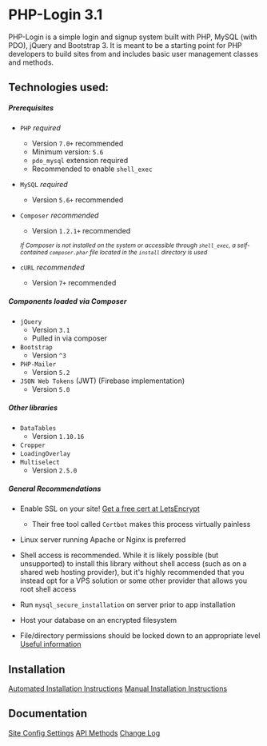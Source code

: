 PHP-Login 3.1
=============

PHP-Login is a simple login and signup system built with PHP, MySQL (with PDO), jQuery and Bootstrap 3. It is meant to be a starting point for PHP developers to build sites from and includes basic user management classes and methods.

Technologies used:
------------------
##### Prerequisites

- `PHP` *_required_*
	- Version `7.0+` recommended
	- Minimum version: `5.6`
	- `pdo_mysql` extension required
	- Recommended to enable `shell_exec`

- `MySQL` *_required_*
	- Version `5.6+` recommended

- `Composer` _recommended_
	- Version `1.2.1+` recommended

	 <small>*If Composer is not installed on the system or accessible through `shell_exec`, a self-contained `composer.phar` file located in the `install` directory is used*</small>

- `cURL` _recommended_
	- Version `7+` recommended

##### Components loaded via Composer
- `jQuery`
	- Version `3.1`
	- Pulled in via composer
- `Bootstrap`
	- Version `^3`
- `PHP-Mailer`
	- Version `5.2`
- `JSON Web Tokens` (JWT) (Firebase implementation)
	- Version `5.0`

##### Other libraries
- `DataTables`
	- Version `1.10.16`
- `Cropper`
- `LoadingOverlay`
- `Multiselect`
	- Version `2.5.0`

##### General Recommendations

- Enable SSL on your site! [Get a free cert at LetsEncrypt](https://letsencrypt.org)
	 - Their free tool called `Certbot` makes this process virtually painless

- Linux server running Apache or Nginx is preferred

- Shell access is recommended. While it is likely possible (but unsupported) to install this library without shell access (such as on a shared web hosting provider), but it's highly recommended that you instead opt for a VPS solution or some other provider that allows you root shell access

- Run `mysql_secure_installation` on server prior to app installation

- Host your database on an encrypted filesystem

- File/directory permissions should be locked down to an appropriate level [Useful information](https://www.digitalocean.com/community/tutorials/linux-permissions-basics-and-how-to-use-umask-on-a-vps#types-of-permissions)


Installation
------------
[Automated Installation Instructions](install_automated.md)
[Manual Installation Instructions](install_manual.md)

Documentation
-------------
[Site Config Settings](site_config.md)
[API Methods](methods.md)
[Change Log](changelog.md)
